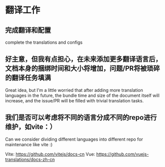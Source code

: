 # 翻译工作

## 完成翻译和配置 

complete the translations and configs

## 好主意，但我有点担心，在未来添加更多翻译语言后，文档本身的捆绑时间和大小将增加，问题/PR将被琐碎的翻译任务填满

Great idea, but I'm a little worried that after adding more translation languages in the future, the bundle time and size of the document itself will increase, and the issue/PR will be filled with trivial translation tasks. 

## 我们是否可以考虑将不同的语言分成不同的repo进行维护，如vite：）

Can we consider dividing different languages into different repo for maintenance like vite :)

Vite: https://github.com/vitejs/docs-cn
Vue: https://github.com/vuejs-translations/docs-zh-cn